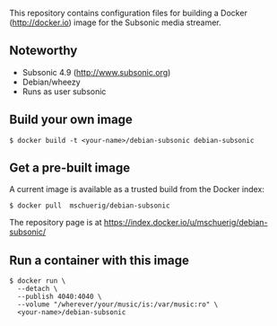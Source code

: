 
This repository contains configuration files for building a 
Docker (http://docker.io) image for the Subsonic media streamer.

## Noteworthy

* Subsonic 4.9 (http://www.subsonic.org)
* Debian/wheezy
* Runs as user subsonic

## Build your own image

```shell
$ docker build -t <your-name>/debian-subsonic debian-subsonic
```

## Get a pre-built image

A current image is available as a trusted build from the Docker index:

```shell
$ docker pull  mschuerig/debian-subsonic
```

The repository page is at
https://index.docker.io/u/mschuerig/debian-subsonic/


## Run a container with this image

```shell
$ docker run \
  --detach \
  --publish 4040:4040 \
  --volume "/wherever/your/music/is:/var/music:ro" \
  <your-name>/debian-subsonic

```
